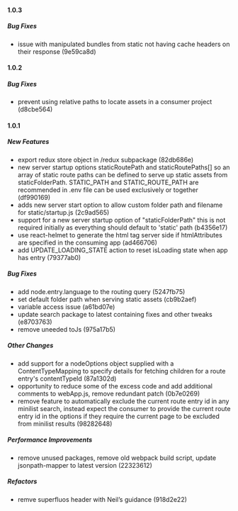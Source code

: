 #### 1.0.3

##### Bug Fixes

- issue with manipulated bundles from static not having cache headers on their response (9e59ca8d)

#### 1.0.2

##### Bug Fixes

- prevent using relative paths to locate assets in a consumer project (d8cbe564)

#### 1.0.1

##### New Features

- export redux store object in /redux subpackage (82db686e)
- new server startup options staticRoutePath and staticRoutePaths[] so an array of static route paths can be defined to serve up static assets from staticFolderPath. STATIC_PATH and STATIC_ROUTE_PATH are recommended in .env file can be used exclusively or together (df990169)
- adds new server start option to allow custom folder path and filename for static/startup.js (2c9ad565)
- support for a new server startup option of "staticFolderPath" this is not required initially as everything should default to 'static' path (b4356e17)
- use react-helmet to generate the html tag server side if htmlAttributes are specified in the consuming app (ad466706)
- add UPDATE_LOADING_STATE action to reset isLoading state when app has entry (79377ab0)

##### Bug Fixes

- add node.entry.language to the routing query (5247fb75)
- set default folder path when serving static assets (cb9b2aef)
- variable access issue (a61bd07e)
- update search package to latest containing fixes and other tweaks (e8703763)
- remove uneeded toJs (975a17b5)

##### Other Changes

- add support for a nodeOptions object supplied with a ContentTypeMapping to specify details for fetching children for a route entry's contentTypeId (87a1302d)
- opportunity to reduce some of the excess code and add additional comments to webApp.js, remove redundant patch (0b7e0269)
- remove feature to automatically exclude the current route entry id in any minilist search, instead expect the consumer to provide the current route entry id in the options if they require the current page to be excluded from minilist results (98282648)

##### Performance Improvements

- remove unused packages, remove old webpack build script, update jsonpath-mapper to latest version (22323612)

##### Refactors

- remve superfluos header with Neil’s guidance (918d2e22)
